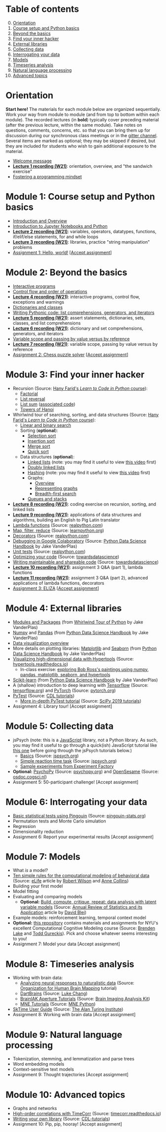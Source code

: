 # Table of contents

0. [Orientation](#orientation)
1. [Course setup and Python basics](#module-1-course-setup-and-python-basics)
2. [Beyond the basics](#module-2-beyond-the-basics)
3. [Find your inner hacker](#module-3-find-your-inner-hacker)
4. [External libraries](#module-4-external-libraries)
5. [Collecting data](#module-5-collecting-data)
6. [Interrogating your data](#module-6-interrogating-your-data)
7. [Models](#module-7-models)
8. [Timeseries analysis](#module-8-timeseries-analysis)
9. [Natural language processing](#module-9-natural-language-processing)
10. [Advanced topics](#module-10-advanced-topics)

# Orientation

**Start here!**  The materials for each module below are organized sequentially.  Work your way from module to module (and from top to bottom within each module).  The recorded lectures (in **bold**) typically cover preceding material (after the previous lecture, within the same module). Take notes on questions, comments, concerns, etc. so that you can bring them up for discussion during our synchronous class meetings or in the [gitter channel](https://gitter.im/cs-for-psych/PSYC-132-Winter-2021).  Several items are marked as optional; they may be skipped if desired, but they are included for students who wish to gain additional exposure to the material.

- [Welcome message](https://youtu.be/UjHUfUCpTQU)
- [**Lecture 1 recording (W21)**](https://youtu.be/XPsoY9R7dVs): orientation, overview, and "the sandwich exercise"
- [Fostering a programming mindset](https://github.com/ContextLab/cs-for-psych/blob/master/slides/module_0/programming_mindset.md)

# Module 1: Course setup and Python basics

- [Introduction and Overview](https://colab.research.google.com/github/ContextLab/cs-for-psych/blob/master/slides/module_1/introduction_and_overview.ipynb)
- [Introduction to Jupyter Notebooks and Python](https://colab.research.google.com/github/ContextLab/cs-for-psych/blob/master/slides/module_1/intro_to_python.ipynb)
- [**Lecture 2 recording (W21)**](https://youtu.be/hDsJgkQdPWs): variables, operators, datatypes, functions, if/elif/else statements, for and while loops
- [**Lecture 3 recording (W21)**](https://youtu.be/bT0HwegxHWQ): libraries, practice "string manipulation" problems
- [Assignment 1: Hello, world!](https://github.com/ContextLab/psyc32-hello-world) [[Accept assignment](https://classroom.github.com/a/xjc-u-1F)]

# Module 2: Beyond the basics
- [Interactive programs](https://colab.research.google.com/github/ContextLab/cs-for-psych/blob/master/slides/module_2/interactive_programming.ipynb)
- [Control flow and order of operations](https://colab.research.google.com/github/ContextLab/cs-for-psych/blob/master/slides/module_2/control_flow_and_ooo.ipynb)
- [**Lecture 4 recording (W21)**](https://youtu.be/0YmunqHonpE): interactive programs, control flow, exceptions and warnings
- [Dictionaries and classes](https://colab.research.google.com/github/ContextLab/cs-for-psych/blob/master/slides/module_2/dictionaries_and_classes.ipynb)
- [Writing Pythonic code: list comprehensions, generators, and iterators](https://colab.research.google.com/github/ContextLab/cs-for-psych/blob/master/slides/module_2/pythonic_code.ipynb)
- [**Lecture 5 recording (W21)**](https://youtu.be/3VmcI5AjXeY): assert statements, dictionaries, sets, classes, and list comprehensions
- [**Lecture 6 recording (W21)**](https://youtu.be/LbHhsKXeb7E): dictionary and set comprehensions, generators, and iterators
- [Variable scope and passing by value versus by reference](https://colab.research.google.com/github/ContextLab/cs-for-psych/blob/master/slides/module_2/scope_and_passing_by_value_vs_reference.ipynb)
- [**Lecture 7 recording (W21)**](https://youtu.be/WnszGCW0o8g): variable scope, passing by value versus by reference
- [Assignment 2: Chess puzzle solver](https://github.com/ContextLab/psyc32-n-queens) [[Accept assignment](https://classroom.github.com/a/nHf5amef)]

# Module 3: Find your inner hacker
- Recursion (Source: [Hany Farid's *Learn to Code in Python* course](https://farid.berkeley.edu/downloads/tutorials/learnPython/)):
  - [Factorial](https://drive.google.com/file/d/1n2vX-cH7JCAEX7AYCgVbBux6V-xJ52wd/view)
  - [List reversal](https://drive.google.com/file/d/1jBbKrTOn3KmipNOWWcmSv601hkJeTizp/view?usp=sharing)
  - [List sum](https://drive.google.com/file/d/1kFyKqe5OIiJZ6WWS_JypRF5xedcyijrp/view?usp=sharing) ([associated code](https://drive.google.com/file/d/1CCYpy7pThwP2FLGVBHdANEL1uF03Dnif/view?usp=sharing))
  - [Towers of Hanoi](https://drive.google.com/file/d/15SEWU23_iQD80Vs5vbkefdyiegnWoTyO/view?usp=sharing)
- Whirlwind tour of searching, sorting, and data structures (Source: [Hany Farid's *Learn to Code in Python* course](https://farid.berkeley.edu/downloads/tutorials/learnPython/)):
  - [Linear and binary search](https://drive.google.com/file/d/1EukvYAyuyVnMJoYJGEO-qF7f2oy2jroX/view?usp=sharing)
  - Sorting (**optional**):
    - [Selection sort](https://drive.google.com/file/d/1LahEi_vWr1U7gWFNT4SwAh1tzAc8gXn-/view?usp=sharing)
    - [Insertion sort](https://drive.google.com/file/d/13BSt9rPYvd1txaXqgHPvM0-CA2tHqQEm/view?usp=sharing)
    - [Merge sort](https://drive.google.com/file/d/1nrzVsPfblxft36pc44M3TrVqDaHsnCd3/view?usp=sharing)
    - [Quick sort](https://drive.google.com/file/d/1NJWiskxYLYL6F4i_-wjDQU59vhdYzIT4/view?usp=sharing)
  - Data structures (**optional**):
    - [Linked lists](https://drive.google.com/file/d/1pdff_xyC8VSU_QX8_POLNlo88Wf317Sx/view?usp=sharing) (note: you may find it useful to view [this video](https://drive.google.com/file/d/1bGmFBsp7-kqSPcu1j2hXMM2GgZ7WiULE/view?usp=sharing) first)
    - [Doubly linked lists](https://drive.google.com/file/d/1WQ957ItVBXgUovedipVywUz8QNY1neLP/view?usp=sharing)
    - [Hashing](https://drive.google.com/file/d/1DYNmUGr2mnaoflaWAecdN0aYRl5HjBsd/view?usp=sharing) (note: you may find it useful to view [this video](https://drive.google.com/file/d/1yTw3wdLTHcsQkjnwwCb9FZp3PPf_xtZu/view?usp=sharing) first)
    - Graphs:
      - [Overview](https://drive.google.com/file/d/1Phf9dveviodykjUzwCzkR2nFMqyWqiwo/view?usp=sharing)
      - [Representing graphs](https://drive.google.com/file/d/1tRRVLJyeuemjMNMyS690lz4IPpYB-IWv/view?usp=sharing)
      - [Breadth-first search](https://drive.google.com/file/d/1qHaMQXkPDHU5mfYc9WKRlNhRnHPsyB38/view)
    - [Queues and stacks](https://drive.google.com/file/d/13fnBkyRSHuTWwVkJuOZuXL072rrHl5tC/view?usp=sharing)
- [**Lecture 8 recording (W21)**](https://youtu.be/uqafHXnxn9Q): coding exercise on recursion, sorting, and linked lists
- [**Lecture 9 recording (W21)**](https://youtu.be/oEvdowJkhVU): applications of data structures and algorithms, building an English to Pig Latin translator
- [Lambda functions](https://realpython.com/python-lambda/) (Source: [realpython.com](https://realpython.com))
- [Map, filter, reduce](https://www.learnpython.org/en/Map,_Filter,_Reduce) (Source: [learnpython.org](https://learnpython.org))
- [Decorators](https://realpython.com/primer-on-python-decorators/) (Source: [realpython.com](https://realpython.com))
- [Debugging in Google Colaboratory](https://colab.research.google.com/github/jakevdp/PythonDataScienceHandbook/blob/master/notebooks/01.06-Errors-and-Debugging.ipynb) (Source: [Python Data Science Handbook](https://jakevdp.github.io/PythonDataScienceHandbook/index.html) by Jake VanderPlas)
- [Unit tests](https://realpython.com/python-testing/) (Source: [realpython.com](https://realpython.com))
- [Optimizing your code](https://towardsdatascience.com/optimizing-your-python-code-156d4b8f4a29) (Source: [towardsdatascience](https://towardsdatascience.com))
- [Writing maintainable and shareable code](https://towardsdatascience.com/the-ultimate-guide-to-writing-better-python-code-1362a1209e5a) (Source: [towardsdatascience](https://towardsdatascience.com))
- [**Lecture 10 recording (W21)**](https://youtu.be/nixpJySn228): assignment 3 Q&A (part 1), lambda functions
- [**Lecture 11 recording (W21)**](https://youtu.be/yewvdDHgpVY): assignment 3 Q&A (part 2), advanced applications of lambda functions, decorators
- [Assignment 3: ELIZA](https://github.com/ContextLab/psyc32-eliza) [[Accept assignment](https://classroom.github.com/a/05_59FMz)]

# Module 4: External libraries
- [Modules and Packages](https://jakevdp.github.io/WhirlwindTourOfPython/13-modules-and-packages.html) (from [Whirlwind Tour of Python](https://jakevdp.github.io/WhirlwindTourOfPython/index.html) by Jake VanderPlas)
- [Numpy](https://jakevdp.github.io/PythonDataScienceHandbook/02.00-introduction-to-numpy.html) and [Pandas](https://jakevdp.github.io/PythonDataScienceHandbook/03.00-introduction-to-pandas.html) (from [Python Data Science Handbook](https://jakevdp.github.io/PythonDataScienceHandbook/index.html) by Jake VanderPlas)
- [Data visualization overview](https://github.com/ContextLab/cs-for-psych/blob/master/slides/module_4/data_visualization.ipynb)
- More details on plotting libraries: [Matplotlib](https://jakevdp.github.io/PythonDataScienceHandbook/04.00-introduction-to-matplotlib.html) and [Seaborn](https://jakevdp.github.io/PythonDataScienceHandbook/04.14-visualization-with-seaborn.html) (from [Python Data Science Handbook](https://jakevdp.github.io/PythonDataScienceHandbook/index.html) by Jake VanderPlas)
- [Visualizing high-dimensional data with Hypertools](https://hypertools.readthedocs.io/en/latest/tutorials.html) (Source: [hypertools.readthedocs.io](https://hypertools.readthedocs.io/))
  - In-class exercise: [exploring Bob Ross's paintings using numpy, pandas, matplotlib, seaborn, and hypertools](https://github.com/ContextLab/cs-for-psych/blob/master/slides/module_4/bob_ross_libraries_demo.ipynb)
- [Scikit-learn](https://jakevdp.github.io/PythonDataScienceHandbook/05.02-introducing-scikit-learn.html) (from [Python Data Science Handbook](https://jakevdp.github.io/PythonDataScienceHandbook/index.html) by Jake VanderPlas)
- A (shallow) introduction to deep learning with [Tensorflow](https://www.tensorflow.org/tutorials/quickstart/beginner) (Source: [tensorflow.org](https://www.tensorflow.org/)) and [PyTorch](https://pytorch.org/tutorials/beginner/deep_learning_60min_blitz.html) (Source: [pytorch.org](https://pytorch.org/))
- [PyTest](https://github.com/ContextLab/CDL-tutorials/tree/master/testing) (Source: [CDL tutorials](https://github.com/ContextLab/CDL-tutorials))
  - [More in-depth PyTest tutorial](https://www.youtube.com/watch?v=LX2ksGYXJ80) (Source: [SciPy 2019 tutorials](https://www.youtube.com/redirect?v=LX2ksGYXJ80&redir_token=QUFFLUhqbFVjTkw0a3djNGx3SnlrdlRsOFVteDU0cmpYd3xBQ3Jtc0tsWkEyeXpHODd4SXJyRWpXUHlOcFhTSEVXUGt4SFpUUmpQOW5sT05GOGVxeTRaaUFQZi15OXFnV3ozTHh4ZWNoSHU5V0lkd0E0UUo2THZ5TnV3YVdvQWxlelVHZW1QYlFlN1JfbGFVZEJDRGdQX0N6MA%3D%3D&event=video_description&q=https%3A%2F%2Fwww.scipy2019.scipy.org%2Ftutorial-participant-instructions))
- Assignment 4: Library tour! [Accept assignment]

# Module 5: Collecting data
- jsPsych (note: this is a [JavaScript](https://en.wikipedia.org/wiki/JavaScript) library, not a Python library.  As such, you may find it useful to go through a quick(ish) JavaScript tutorial like [this one](https://www.youtube.com/watch/W6NZfCO5SIk) before going through the jsPsych tutorials below.)
  - [Basics](https://www.jspsych.org/tutorials/hello-world/) (Source: [jspsych.org](https://www.jspsych.org/))
  - [Simple reaction time task](https://www.jspsych.org/tutorials/rt-task/) (Source: [jspsych.org](https://www.jspsych.org/))
  - [Sample experiments from Experiment Factory](https://expfactory.github.io/)
- **Optional:** [PsychoPy](https://www.psychopy.org/gettingStarted.html) (Source: [psychopy.org](https://www.psychopy.org/)) and [OpenSesame](https://osdoc.cogsci.nl/3.2/tutorials/beginner/) (Source: [osdoc.cogsci.nl](https://osdoc.cogsci.nl/))
- Assignment 5: 50-participant challenge! [Accept assignment]

# Module 6: Interrogating your data
- [Basic statistical tests using Pingouin](https://pingouin-stats.org/) (Source: [pingouin-stats.org](https://pingouin-stats.org/))
- Permutation tests and Monte Carlo simulation
- Regression
- Dimensionality reduction
- Assignment 6: Report your experimental results [Accept assignment]

# Module 7: Models
- What *is* a model?
- [Ten simple rules for the computational modeling of behavioral data](https://elifesciences.org/articles/49547) (Source: [eLife](https://elifesciences.org) article by [Robert Wilson](http://u.arizona.edu/~bob/) and [Anne Collins](https://www.ocf.berkeley.edu/~acollins/))
- Building your first model
- Model fitting
- Evaluating and comparing models
  - **Optional:** [Build, compute, critique, repeat: data analysis with latent variable models](https://oar.princeton.edu/jspui/bitstream/88435/pr12b6p/1/Blei%20-%20Build%2C%20Compute%2C%20Critique%2C%20Repeat.pdf) (Source: [Annual Review of Statistics and its Application](https://www.annualreviews.org/doi/full/10.1146/annurev-statistics-022513-115657) article by [David Blei](http://www.cs.columbia.edu/~blei/))
- Example models: reinforcement learning, temporal context model
- **Optional:** [this repository](https://github.com/brendenlake/CCM-site) contains materials and assignments for NYU's excellent Computational Cognitive Modeling course (Source: [Brenden Lake](https://cims.nyu.edu/~brenden/) and [Todd Gureckis](http://psych.nyu.edu/gureckis/)).  Pick and choose whatever seems interesting to you!
- Assignment 7: Model your data [Accept assignment]

# Module 8: Timeseries analysis
- Working with brain data:
  - [Analyzing neural responses to naturalistic data](http://naturalistic-data.org/intro) (Source: [Organization for Human Brain Mapping](https://www.humanbrainmapping.org) tutorial)
  - [DartBrains](https://dartbrains.org) (Source: [Luke Chang](https://cosanlab.com))
  - [BrainIAK Aperture Tutorials](https://github.com/brainiak/brainiak-aperture) (Source: [Brain Imaging Analysis Kit](https://brainiak.org))
  - [MNE Tutorials](https://mne.tools/dev/auto_tutorials/index.html) (Source: [MNE Python](https://mne.tools/dev/index.html))
- [SkTime User Guide](https://sktime.org/en/latest/user_guite.html) (Source: [The Alan Turing Institute](https://www.turing.ac.uk/))
- Assignment 8: Working with brain data [Accept assignment]

# Module 9: Natural language processing
- Tokenization, stemming, and lemmatization and parse trees
- Word embedding models
- Context-sensitive text models
- Assignment 9: Thought trajectories [Accept assignment]

# Module 10: Advanced topics
- Graphs and networks
- [High-order correlations with TimeCorr](https://timecorr.readthedocs.io/en/latest/tutorials.html) (Source: [timecorr.readthedocs.io](https://timecorr.readthedocs.io/))
- [Writing your own library](https://github.com/ContextLab/CDL-tutorials/blob/master/packages/README.md) (Source: [CDL-tutorials](https://github.com/ContextLab/CDL-tutorials))
- Assignment 10: Pip, pip, hooray! [Accept assignment]
